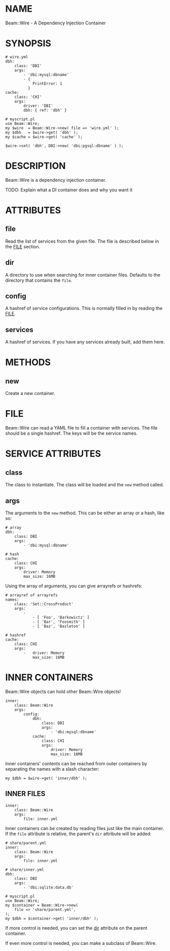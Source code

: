 # NAME

Beam::Wire - A Dependency Injection Container

# SYNOPSIS

    # wire.yml
    dbh:
        class: 'DBI'
        args:
            - 'dbi:mysql:dbname'
            - {
                PrintError: 1
              }
    cache:
        class: 'CHI'
        args:
            driver: 'DBI'
            dbh: { ref: 'dbh' }

    # myscript.pl
    use Beam::Wire;
    my $wire  = Beam::Wire->new( file => 'wire.yml' );
    my $dbh   = $wire->get( 'dbh' );
    my $cache = $wire->get( 'cache' );

    $wire->set( 'dbh', DBI->new( 'dbi:pgsql:dbname' ) );

# DESCRIPTION

Beam::Wire is a dependency injection container.

TODO: Explain what a DI container does and why you want it

# ATTRIBUTES

## file

Read the list of services from the given file. The file is described below in the [FILE](http://search.cpan.org/perldoc?FILE) section.

## dir

A directory to use when searching for inner container files. Defaults to the directory that contains
the `file`.

## config

A hashref of service configurations. This is normally filled in by reading the [FILE](http://search.cpan.org/perldoc?FILE).

## services

A hashref of services. If you have any services already built, add them here.

# METHODS

## new

Create a new container.

# FILE

Beam::Wire can read a YAML file to fill a container with services. The file should be a single hashref.
The keys will be the service names.

# SERVICE ATTRIBUTES

## class

The class to instantiate. The class will be loaded and the `new` method called.

## args

The arguments to the `new` method. This can be either an array or a hash, like so:

    # array
    dbh: 
        class: DBI
        args:
            - 'dbi:mysql:dbname'

    # hash
    cache:
        class: CHI
        args:
            driver: Memory
            max_size: 16MB

Using the array of arguments, you can give arrayrefs or hashrefs:

    # arrayref of arrayrefs
    names:
        class: 'Set::CrossProduct'
        args:
            -
                - [ 'Foo', 'Barkowictz' ]
                - [ 'Bar', 'Foosmith' ]
                - [ 'Baz', 'Bazleton' ]

    # hashref
    cache:
        class: CHI
        args:
            -   driver: Memory
                max_size: 16MB

# INNER CONTAINERS

Beam::Wire objects can hold other Beam::Wire objects!

    inner:
        class: Beam::Wire
        args:
            config:
                dbh:
                    class: DBI
                    args:
                        - 'dbi:mysql:dbname'
                cache:
                    class: CHI
                    args:
                        driver: Memory
                        max_size: 16MB

Inner containers' contents can be reached from outer containers by separating
the names with a slash character:

    my $dbh = $wire->get( 'inner/dbh' );

## INNER FILES

    inner:
        class: Beam::Wire
        args:
            file: inner.yml

Inner containers can be created by reading files just like the main container. If the 
`file` attribute is relative, the parent's `dir` attribute will be added:

    # share/parent.yml
    inner:
        class: Beam::Wire
        args:
            file: inner.yml

    # share/inner.yml
    dbh:
        class: DBI
        args:
            - 'dbi:sqlite:data.db'

    # myscript.pl
    use Beam::Wire;
    my $container = Beam::Wire->new(
        file => 'share/parent.yml',
    );
    my $dbh = $container->get( 'inner/dbh' );

If more control is needed, you can set the [dir](http://search.cpan.org/perldoc?dir) attribute on the parent container.

If even more control is needed, you can make a subclass of Beam::Wire.
